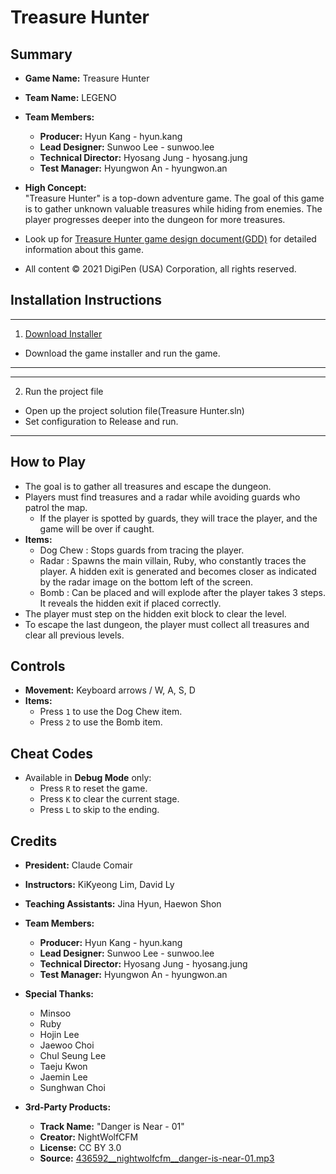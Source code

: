 # Treasure Hunter

## Summary
- **Game Name:** Treasure Hunter  
- **Team Name:** LEGENO  
- **Team Members:**
  - **Producer:** Hyun Kang - hyun.kang  
  - **Lead Designer:** Sunwoo Lee - sunwoo.lee  
  - **Technical Director:** Hyosang Jung - hyosang.jung  
  - **Test Manager:** Hyungwon An - hyungwon.an  

- **High Concept:**  
  "Treasure Hunter" is a top-down adventure game. The goal of this game is to gather unknown valuable treasures while hiding from enemies. The player progresses deeper into the dungeon for more treasures.
- Look up for [Treasure Hunter game design document(GDD)](https://docs.google.com/document/d/1TE34KTZ0iJ0eZNCGwQI2TQDg1yutOPJ_hzvidDJawsE/edit?usp=sharing) for detailed information about this game.

- All content © 2021 DigiPen (USA) Corporation, all rights reserved.

## Installation Instructions
---
1. [Download Installer](https://drive.google.com/file/d/1VzH0DVGU1847jNTG2tktE7pyX6TTG8QN/view?usp=sharing)
- Download the game installer and run the game.
---
---
2. Run the project file
- Open up the project solution file(Treasure Hunter.sln)
- Set configuration to Release and run.
---
## How to Play
- The goal is to gather all treasures and escape the dungeon.  
- Players must find treasures and a radar while avoiding guards who patrol the map.  
  - If the player is spotted by guards, they will trace the player, and the game will be over if caught.  
- **Items:**
  - Dog Chew : Stops guards from tracing the player.
  - Radar : Spawns the main villain, Ruby, who constantly traces the player. A hidden exit is generated and becomes closer as indicated by the radar image on the bottom left of the screen.  
  - Bomb : Can be placed and will explode after the player takes 3 steps. It reveals the hidden exit if placed correctly.  
- The player must step on the hidden exit block to clear the level.  
- To escape the last dungeon, the player must collect all treasures and clear all previous levels.

## Controls
- **Movement:** Keyboard arrows / W, A, S, D  
- **Items:**
  - Press `1` to use the Dog Chew item.
  - Press `2` to use the Bomb item.

## Cheat Codes
- Available in **Debug Mode** only:
  - Press `R` to reset the game.
  - Press `K` to clear the current stage.
  - Press `L` to skip to the ending.

## Credits
- **President:** Claude Comair  
- **Instructors:** KiKyeong Lim, David Ly  
- **Teaching Assistants:** Jina Hyun, Haewon Shon  
- **Team Members:**
  - **Producer:** Hyun Kang - hyun.kang  
  - **Lead Designer:** Sunwoo Lee - sunwoo.lee  
  - **Technical Director:** Hyosang Jung - hyosang.jung  
  - **Test Manager:** Hyungwon An - hyungwon.an  

- **Special Thanks:**
  - Minsoo
  - Ruby
  - Hojin Lee
  - Jaewoo Choi
  - Chul Seung Lee
  - Taeju Kwon
  - Jaemin Lee
  - Sunghwan Choi

- **3rd-Party Products:**  
  - **Track Name:** "Danger is Near - 01"  
  - **Creator:** NightWolfCFM  
  - **License:** CC BY 3.0  
  - **Source:** [436592__nightwolfcfm__danger-is-near-01.mp3](https://freesound.org/people/NightWolfCFM/sounds/436592)
